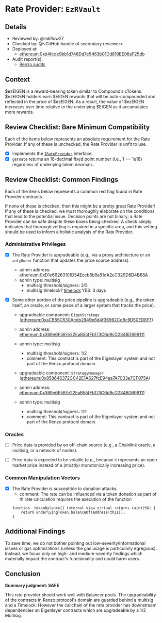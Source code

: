 # Rate Provider: `EzRVault`

## Details
- Reviewed by: @mkflow27
- Checked by: @\<GitHub handle of secondary reviewer\>
- Deployed at:
    - [ethereum:0xd4fcde9bb1d746Dd7e5463b01Dd819EE06aF25db](https://etherscan.io/token/0xd4fcde9bb1d746dd7e5463b01dd819ee06af25db#readProxyContract)
- Audit report(s):
    - [Renzo audits](https://docs.renzoprotocol.com/docs/security/audits)

## Context
$ezEIGEN is a reward-bearing token similar to Compound’s cTokens. $ezEIGEN holders earn $EIGEN rewards that will be auto-compounded and reflected in the price of $ezEIGEN. As a result, the value of $ezEIGEN increases over time relative to the underlying $EIGEN as it accumulates more rewards. 

## Review Checklist: Bare Minimum Compatibility
Each of the items below represents an absolute requirement for the Rate Provider. If any of these is unchecked, the Rate Provider is unfit to use.

- [x] Implements the [`IRateProvider`](https://github.com/balancer/balancer-v2-monorepo/blob/bc3b3fee6e13e01d2efe610ed8118fdb74dfc1f2/pkg/interfaces/contracts/pool-utils/IRateProvider.sol) interface.
- [x] `getRate` returns an 18-decimal fixed point number (i.e., 1 == 1e18) regardless of underlying token decimals.

## Review Checklist: Common Findings
Each of the items below represents a common red flag found in Rate Provider contracts.

If none of these is checked, then this might be a pretty great Rate Provider! If any of these is checked, we must thoroughly elaborate on the conditions that lead to the potential issue. Decision points are not binary; a Rate Provider can be safe despite these boxes being checked. A check simply indicates that thorough vetting is required in a specific area, and this vetting should be used to inform a holistic analysis of the Rate Provider.

### Administrative Privileges
- [x] The Rate Provider is upgradeable (e.g., via a proxy architecture or an `onlyOwner` function that updates the price source address).
    - admin address: [ethereum:0xD1e6626310fD54Eceb5b9a51dA2eC329D6D4B68A](https://etherscan.io/address/0xD1e6626310fD54Eceb5b9a51dA2eC329D6D4B68A#code)
    - admin type: multisig
        - multisig threshold/signers: 3/5
        - multisig timelock? [timelock](https://etherscan.io/address/0x81F6e9914136Da1A1d3b1eFd14F7E0761c3d4cc7) YES: 3 days

- [x] Some other portion of the price pipeline is upgradeable (e.g., the token itself, an oracle, or some piece of a larger system that tracks the price).
    - upgradeable component: `EigenStrategy` ([ethereum:0xaCB55C530Acdb2849e6d4f36992Cd8c9D50ED8F7](https://etherscan.io/address/0xaCB55C530Acdb2849e6d4f36992Cd8c9D50ED8F7#readProxyContract))
    - admin address: [ethereum:0x369e6F597e22EaB55fFb173C6d9cD234BD699111](https://etherscan.io/address/0x369e6F597e22EaB55fFb173C6d9cD234BD699111)
    - admin type: multisig
        - multisig threshold/signers: 1/2
        - comment: This contract is part of the Eigenlayer system and not part of the Renzo protocol domain.

    - upgradeable component: `StrategyManager` ([ethereum:0x858646372CC42E1A627fcE94aa7A7033e7CF075A](https://etherscan.io/address/0x858646372CC42E1A627fcE94aa7A7033e7CF075A))
    - admin address: [ethereum:0x369e6F597e22EaB55fFb173C6d9cD234BD699111](https://etherscan.io/address/0x369e6F597e22EaB55fFb173C6d9cD234BD699111)
    - admin type: multisig
        - multisig threshold/signers: 1/2
        - comment: This contract is part of the Eigenlayer system and not part of the Renzo protocol domain.

### Oracles
- [ ] Price data is provided by an off-chain source (e.g., a Chainlink oracle, a multisig, or a network of nodes).

- [ ] Price data is expected to be volatile (e.g., because it represents an open market price instead of a (mostly) monotonically increasing price).

### Common Manipulation Vectors
- [x] The Rate Provider is susceptible to donation attacks.
    - comment: The rate can be influenced via a token donation as part of th rate calculation requires the execution of the function 
    ```solidity
    function _tokenBalance() internal view virtual returns (uint256) {
        return underlyingToken.balanceOf(address(this));
    }
    ```

## Additional Findings
To save time, we do not bother pointing out low-severity/informational issues or gas optimizations (unless the gas usage is particularly egregious). Instead, we focus only on high- and medium-severity findings which materially impact the contract's functionality and could harm users.

## Conclusion
**Summary judgment: SAFE**

This rate provider should work well with Balancer pools. The upgradeability of the contracts in Renzo protocol's domain are guarded behind a multisig and a Timelock. However the callchain of the rate provider has downstream dependencies on Eigenlayer contracts which are upgradeable by a 1/2 Multisig. 

